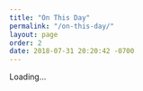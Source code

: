 ```yaml
---
title: "On This Day"
permalink: "/on-this-day/"
layout: page
order: 2
date: 2018-07-31 20:20:42 -0700
---
```

<div id="on-this-day">
  Loading...
</div>

<script src="https://micromemories.cleverdevil.io/js?tz=US/Pacific"></script>
